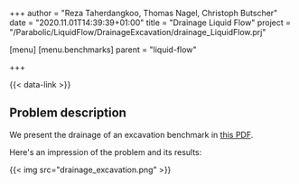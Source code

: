 +++
author = "Reza Taherdangkoo, Thomas Nagel, Christoph Butscher"
date = "2020.11.01T14:39:39+01:00"
title = "Drainage Liquid Flow"
project = "/Parabolic/LiquidFlow/DrainageExcavation/drainage_LiquidFlow.prj"

[menu]
  [menu.benchmarks]
    parent = "liquid-flow"

+++

{{< data-link >}}

## Problem description

We present the drainage of an excavation benchmark in [this PDF](drainage_LiquidFlow.pdf).

Here's an impression of the problem and its results:

{{< img src="drainage_excavation.png" >}}
